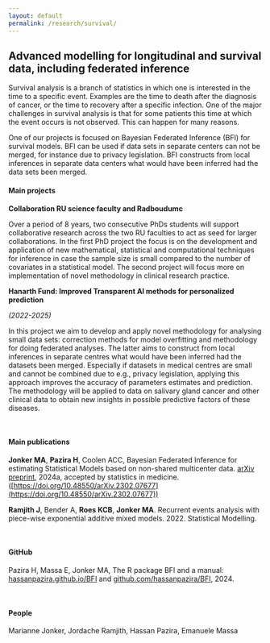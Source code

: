 ```yaml
---
layout: default
permalink: /research/survival/
---
```


## Advanced modelling for longitudinal and survival data, including federated inference

Survival analysis is a branch of statistics in which one is interested in the time to a specific event. Examples are the time to death after the diagnosis of cancer, or the time to recovery after a specific infection. One of the major challenges in survival analysis is that for some patients this time at which the event occurs is not observed. This can happen for many reasons.

One of our projects is focused on Bayesian Federated Inference (BFI) for survival models. BFI can be used if data sets in separate centers can not be merged, for instance due to privacy legislation. BFI constructs from local inferences in separate data centers what would have been inferred had the data sets been merged.  

#### Main projects

**Collaboration RU science faculty and Radboudumc**

Over a period of 8 years, two consecutive PhDs students will support collaborative research across the two RU faculties to act as seed for larger collaborations. In the first PhD project the focus is on the development and application of new mathematical, statistical and computational techniques for inference in case the sample size is small compared to the number of covariates in a statistical model. The second project will focus more on implementation of novel methodology in clinical research practice.

**Hanarth Fund: Improved Transparent AI methods for personalized prediction**

_(2022-2025)_

In this project we aim to develop and apply novel methodology for analysing small data sets: correction methods for model overfitting and methodology for doing federated analyses. The latter aims to construct from local inferences in separate centres what would have been inferred had the datasets been merged. Especially if datasets in medical centres are small and cannot be combined due to e.g., privacy legislation, applying this approach improves the accuracy of parameters estimates and prediction. The methodology will be applied to data on salivary gland cancer and other clinical data to obtain new insights in possible predictive factors of these diseases. 

<br>

#### Main publications

**Jonker MA**, **Pazira H**, Coolen ACC, Bayesian Federated Inference for estimating Statistical Models based on non-shared multicenter data. [arXiv preprint](https://arxiv.org/abs/2302.07677v2), 2024a, accepted by statistics in medicine. ([https://doi.org/10.48550/arXiv.2302.07677](https://doi.org/10.48550/arXiv.2302.07677))

**Ramjith J**, Bender A, **Roes KCB**, **Jonker MA**. Recurrent events analysis with piece-wise exponential additive mixed models. 2022. Statistical Modelling.  

<br>

#### GitHub

Pazira H, Massa E, Jonker MA, The R package BFI and a manual:
[hassanpazira.github.io/BFI](https://hassanpazira.github.io/BFI) and [github.com/hassanpazira/BFI](https://github.com/hassanpazira/BFI/), 2024.

<br>

#### People

Marianne Jonker, Jordache Ramjith, Hassan Pazira, Emanuele Massa



